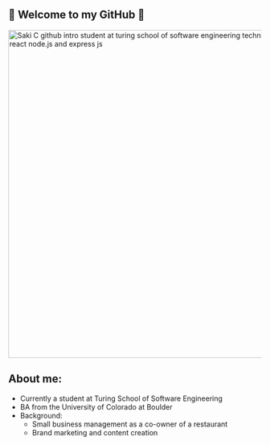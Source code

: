 ## 🌸 Welcome to my GitHub 🌸

<img width="652" alt="Saki C github intro student at turing school of software engineering technical skills javascript react node.js and express js" src="https://user-images.githubusercontent.com/118419729/235028756-6e6e51a1-0eca-4811-9054-236742451a39.png">

## About me:
- Currently a student at Turing School of Software Engineering
- BA from the University of Colorado at Boulder 
- Background:
  - Small business management as a co-owner of a restaurant
  - Brand marketing and content creation 
